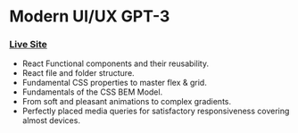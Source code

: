# Modern UI/UX GPT-3
### [Live Site](https://youthful-wiles-68a230.netlify.app/)

- React Functional components and their reusability.
- React file and folder structure.
- Fundamental CSS properties to master flex & grid.
- Fundamentals of the CSS BEM Model.
- From soft and pleasant animations to complex gradients.
- Perfectly placed media queries for satisfactory responsiveness covering almost devices.
